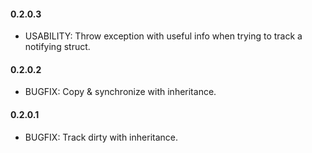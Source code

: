 #### 0.2.0.3
* USABILITY: Throw exception with useful info when trying to track a notifying struct.
#### 0.2.0.2
* BUGFIX: Copy & synchronize with inheritance.
#### 0.2.0.1
* BUGFIX: Track dirty with inheritance.